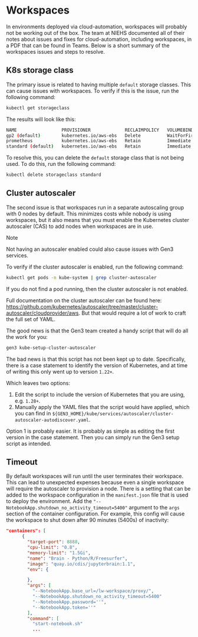 # Workspaces

In environments deployed via cloud-automation, workspaces will probably not be working out of the box. The team at NIEHS documented all of their notes about issues and fixes for cloud-automation, including workspaces, in a PDF that can be found in Teams. Below is a short summary of the workspaces issues and steps to resolve.

## K8s storage class
The primary issue is related to having multiple `default` storage classes. This can cause issues with workspaces. To verify if this is the issue, run the following command:

```bash
kubectl get storageclass
```

The results will look like this:

```bash
NAME                 PROVISIONER             RECLAIMPOLICY   VOLUMEBINDINGMODE      ALLOWVOLUMEEXPANSION   AGE
gp2 (default)        kubernetes.io/aws-ebs   Delete          WaitForFirstConsumer   false                  123d
prometheus           kubernetes.io/aws-ebs   Retain          Immediate              false                  123d
standard (default)   kubernetes.io/aws-ebs   Retain          Immediate              false                  123d
```

To resolve this, you can delete the `default` storage class that is not being used. To do this, run the following command:

```bash
kubectl delete storageclass standard
```

## Cluster autoscaler
The second issue is that workspaces run in a separate autoscaling group with 0 nodes by default. This minimizes costs while nobody is using workspaces, but it also means that you must enable the Kubernetes cluster autoscaler (CAS) to add nodes when workspaces are in use.

>[!NOTE]
>Not having an autoscaler enabled could also cause issues with Gen3 services.

To verify if the cluster autoscaler is enabled, run the following command:

```bash
kubectl get pods -n kube-system | grep cluster-autoscaler
```

If you do not find a pod running, then the cluster autoscaler is not enabled.

Full documentation on the cluster autoscaler can be found here: https://github.com/kubernetes/autoscaler/tree/master/cluster-autoscaler/cloudprovider/aws. But that would require a lot of work to craft the full set of YAML.

The good news is that the Gen3 team created a handy script that will do all the work for you:

```bash
gen3 kube-setup-cluster-autoscaler
```

The bad news is that this script has not been kept up to date. Specifically, there is a case statement to identify the version of Kubernetes, and at time of writing this only went up to version `1.22+`.

Which leaves two options:
1. Edit the script to include the version of Kubernetes that you are using, e.g. `1.28+`.
2. Manually apply the YAML files that the script would have applied, which you can find in `${GEN3_HOME}/kube/services/autoscaler/cluster-autoscaler-autodiscover.yaml`.

Option 1 is probably easier. It is probably as simple as editing the first version in the case statement. Then you can simply run the Gen3 setup script as intended.

## Timeout
By default workspaces will run until the user terminates their workspace. This can lead to unexpected expenses because even a single workspace will require the autoscaler to provision a node. There is a setting that can be added to the workspace configuration in the `manifest.json` file that is used to deploy the environment. Add the `"--NotebookApp.shutdown_no_activity_timeout=5400"` argument to the `args` section of the container configuration. For example, this config will cause the workspace to shut down after 90 minutes (5400s) of inactivity:

```json
"containers": [
      {
        "target-port": 8888,
        "cpu-limit": "0.8",
        "memory-limit": "1.5Gi",
        "name": "Brain - Python/R/Freesurfer",
        "image": "quay.io/cdis/jupyterbrain:1.1",
        "env": {

        },
        "args": [
          "--NotebookApp.base_url=/lw-workspace/proxy/",
          "--NotebookApp.shutdown_no_activity_timeout=5400"
          "--NotebookApp.password=''",
          "--NotebookApp.token=''"
        ],
        "command": [
          "start-notebook.sh"
          ...
```
